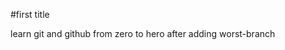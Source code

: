 #first title

learn git and github from zero to hero after adding worst-branch


                                                                                                                               